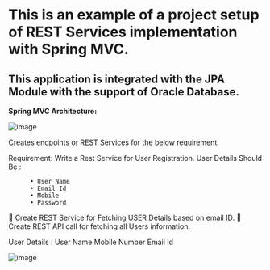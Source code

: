 # This is an example of a project setup of REST Services implementation with Spring MVC.

## This application is integrated with the JPA Module with the support of Oracle Database.

**Spring MVC Architecture:**

![image](https://github.com/tek-teacher/spring_mvc_jpa_oracle_example/assets/136072053/0b61c95f-51c2-45ca-97a8-9fda942819dd)

Creates endpoints or REST Services for the below requirement. 

Requirement:   Write a Rest Service for User Registration. 
		User Details Should Be :

  
          •	User Name
          •	Email Id 
          •	Mobile 
          •	Password
          
	Create REST Service for Fetching USER Details based on email ID. 
	Create REST API call for fetching all Users information. 
     
User Details :
      User Name
      Mobile Number
      Email Id 

 

![image](https://github.com/tek-teacher/spring_mvc_jpa_oracle_example/assets/136072053/5c63ec01-1482-46ba-844e-8fb504732e42)




